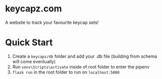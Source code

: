 # keycapz.com

A website to track your favourite keycap sets!

# Quick Start
1. Create a ``keycaps/db`` folder and add your .db file (building from schema will come eventually)
2. Run ``venv\Scripts\activate`` inside of root folder to enter the pipenv
3.  ``flask run`` in the root folder to run on ``localhost:5000``